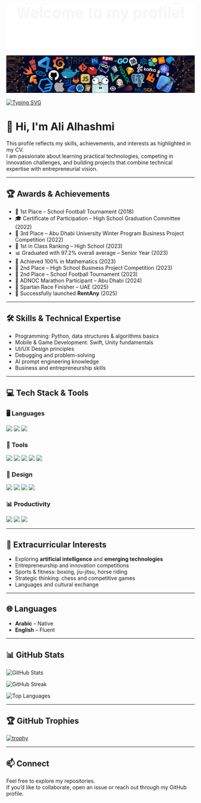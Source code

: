 ![](assets/Bottom_up.svg)

![](assets/header.png)

[![Typing SVG](<https://readme-typing-svg.herokuapp.com?color=%23ec008c&center=true&vCenter=true&width=900&lines=Hi+there+%F0%9F%91%8B,+I+am+Ali+Alhashmi;Aspiring+Tech+Innovator+%7C+Entrepreneur;Passionate+about+AI,+Business,+and+Emerging+Tech;Python+%7C+Swift+%7C+Unity+%7C+UI+Design;Competitions+%26+Innovation+Enthusiast;3rd+Place+ADU+Business+Project+Competition;Founder+of+RentAny+(2025);Sports:+Boxing,+Jiu+jitsu,+Horse+Riding;Graduated+with+97.2%+Average+(2023);Abu+Dhabi,+UAE;Let%27s+collaborate+on+tech+%26+innovation>)](https://git.io/typing-svg)

# 👋 Hi, I'm Ali Alhashmi

This profile reflects my skills, achievements, and interests as highlighted in my CV.  
I am passionate about learning practical technologies, competing in innovation challenges, and building projects that combine technical expertise with entrepreneurial vision.

---

## 🏆 Awards & Achievements

- 🥇 1st Place – School Football Tournament (2018)
- 🎓 Certificate of Participation – High School Graduation Committee (2022)
- 🥉 3rd Place – Abu Dhabi University Winter Program Business Project Competition (2022)
- 🥇 1st in Class Ranking – High School (2023)
- 📊 Graduated with 97.2% overall average – Senior Year (2023)
- 🔢 Achieved 100% in Mathematics (2023)
- 🥈 2nd Place – High School Business Project Competition (2023)
- 🥈 2nd Place – School Football Tournament (2023)
- 🏃 ADNOC Marathon Participant – Abu Dhabi (2024)
- 💪 Spartan Race Finisher – UAE (2025)
- 🚀 Successfully launched **RentAny** (2025)

---

## 🛠️ Skills & Technical Expertise

- Programming: Python, data structures & algorithms basics
- Mobile & Game Development: Swift, Unity fundamentals
- UI/UX Design principles
- Debugging and problem-solving
- AI prompt engineering knowledge
- Business and entrepreneurship skills

---

## 💻 Tech Stack & Tools

### 🖥️ Languages

  <img src="https://img.shields.io/badge/Python-3776AB?style=for-the-badge&logo=python&logoColor=white"/>
  <img src="https://img.shields.io/badge/Swift-FA7343?style=for-the-badge&logo=swift&logoColor=white"/>
  <img src="https://img.shields.io/badge/Unity-100000?style=for-the-badge&logo=unity&logoColor=white"/>

### 🔧 Tools

  <img src="https://img.shields.io/badge/Xcode-147EFB?style=for-the-badge&logo=xcode&logoColor=white"/>
  <img src="https://img.shields.io/badge/VS%20Code-0078D4?style=for-the-badge&logo=visualstudiocode&logoColor=white"/>
  <img src="https://img.shields.io/badge/GitHub-181717?style=for-the-badge&logo=github&logoColor=white"/>
  <img src="https://img.shields.io/badge/Git-F05032?style=for-the-badge&logo=git&logoColor=white"/>
  <img src="https://img.shields.io/badge/Terminal-000000?style=for-the-badge&logo=windows-terminal&logoColor=white"/>

### 🎨 Design

  <img src="https://img.shields.io/badge/Figma-F24E1E?style=for-the-badge&logo=figma&logoColor=white"/>
  <img src="https://img.shields.io/badge/Adobe-FF0000?style=for-the-badge&logo=adobe&logoColor=white"/>
  <img src="https://img.shields.io/badge/Canva-00C4CC?style=for-the-badge&logo=canva&logoColor=white"/>
  <img src="https://img.shields.io/badge/Blender-F5792A?style=for-the-badge&logo=blender&logoColor=white"/>

### 📊 Productivity

  <img src="https://img.shields.io/badge/Microsoft_Office-D83B01?style=for-the-badge&logo=microsoft-office&logoColor=white"/>
  <img src="https://img.shields.io/badge/Google%20Colab-F9AB00?style=for-the-badge&logo=googlecolab&logoColor=white"/>
  <img src="https://img.shields.io/badge/Jupyter-F37626?style=for-the-badge&logo=jupyter&logoColor=white"/>

---

## 🎯 Extracurricular Interests

- Exploring **artificial intelligence** and **emerging technologies**
- Entrepreneurship and innovation competitions
- Sports & fitness: boxing, jiu-jitsu, horse riding
- Strategic thinking: chess and competitive games
- Languages and cultural exchange

---

## 🌐 Languages

- **Arabic** – Native
- **English** – Fluent

---

## 📊 GitHub Stats

![GitHub Stats](https://github-readme-stats.vercel.app/api?username=Alhashmi-creator&theme=radical&show_icons=true&hide_border=false&count_private=true)

![GitHub Streak](https://streak-stats.demolab.com?user=Alhashmi-creator&theme=radical&hide_border=false)

![Top Languages](https://github-readme-stats.vercel.app/api/top-langs/?username=Alhashmi-creator&theme=radical&show_icons=true&hide_border=false&layout=compact)

---

## 🏆 GitHub Trophies

[![trophy](https://github-profile-trophy.vercel.app/?username=Alhashmi-creator&theme=tokyonight&no-frame=true&no-bg=true&margin-w=15&margin-h=15)](https://github.com/ryo-ma/github-profile-trophy)

---

## 📫 Connect

Feel free to explore my repositories.  
If you’d like to collaborate, open an issue or reach out through my GitHub profile.
